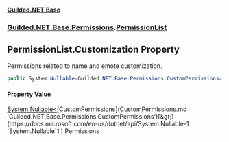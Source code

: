 #### [Guilded.NET.Base](Guilded_NET_Base.md 'Guilded.NET.Base')
### [Guilded.NET.Base.Permissions](Guilded_NET_Base.md#Guilded_NET_Base_Permissions 'Guilded.NET.Base.Permissions').[PermissionList](PermissionList.md 'Guilded.NET.Base.Permissions.PermissionList')
## PermissionList.Customization Property
Permissions related to name and emote customization.  
```csharp
public System.Nullable<Guilded.NET.Base.Permissions.CustomPermissions> Customization { get; set; }
```
#### Property Value
[System.Nullable&lt;](https://docs.microsoft.com/en-us/dotnet/api/System.Nullable-1 'System.Nullable`1')[CustomPermissions](CustomPermissions.md 'Guilded.NET.Base.Permissions.CustomPermissions')[&gt;](https://docs.microsoft.com/en-us/dotnet/api/System.Nullable-1 'System.Nullable`1')
Permissions
